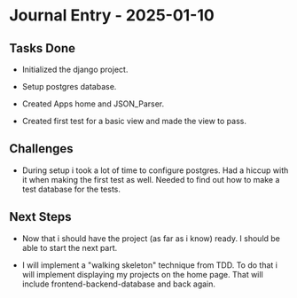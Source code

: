 # Journal Entry - 2025-01-10

## Tasks Done

- Initialized the django project.

- Setup postgres database.

- Created Apps home and JSON_Parser.

- Created first test for a basic view and made the view to pass.

## Challenges

- During setup i took a lot of time to configure postgres. Had a hiccup with it when making the first test as well. Needed to find out how to make a test database for the tests.


## Next Steps

- Now that i should have the project (as far as i know) ready. I should be able to start the next part.

- I will implement a "walking skeleton" technique from TDD. To do that i will implement displaying my projects on the home page. That will include frontend-backend-database and back again.
